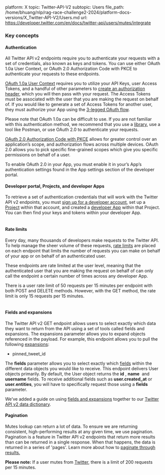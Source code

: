 platform: X
topic: Twitter-API-V2
subtopic: Users
file_path: /home/bhuang/nlp/rag-race-challenge2-2024/platform-docs-versions/X_Twitter-API-V2/Users.md
url: https://developer.twitter.com/en/docs/twitter-api/users/mutes/integrate


### Key concepts

#### Authentication

All Twitter API v2 endpoints require you to authenticate your requests with a set of credentials, also known as keys and tokens. You can use either OAuth 1.0a User Context, or OAuth 2.0 Authorization Code with PKCE to authenticate your requests to these endpoints. 

[OAuth 1.0a User Context](https://developer.twitter.com/en/docs/authentication/oauth-1-0a) requires you to utilize your API Keys, user Access Tokens, and a handful of other parameters to [create an authorization header](https://developer-staging.twitter.com/en/docs/authentication/oauth-1-0a/authorizing-a-request), which you will then pass with your request. The Access Tokens must be associated with the user that you are making the request on behalf of. If you would like to generate a set of Access Tokens for another user, they must authorize your App using the [3-legged OAuth flow](https://developer-staging.twitter.com/en/docs/authentication/oauth-1-0a/obtaining-user-access-tokens). 

Please note that OAuth 1.0a can be difficult to use. If you are not familiar with this authentication method, we recommend that you use a [library](https://developer.twitter.com/content/en/docs/twitter-api/tools-and-libraries), use a tool like Postman, or use OAuth 2.0 to authenticate your requests.

[OAuth 2.0 Authorization Code with PKCE](https://developer.twitter.com/en/docs/authentication/oauth-2-0/authorization-code) allows for greater control over an application’s scope, and authorization flows across multiple devices. OAuth 2.0 allows you to pick specific fine-grained scopes which give you specific permissions on behalf of a user. 

To enable OAuth 2.0 in your App, you must enable it in your’s App’s authentication settings found in the App settings section of the developer portal.

#### Developer portal, Projects, and developer Apps

To retrieve a set of authentication credentials that will work with the Twitter API v2 endpoints, you must [sign up for a developer account](https://developer.twitter.com/en/portal/petition/essential/basic-info), set up a [Project](https://developer.twitter.com/en/docs/projects) within that account, and created a [developer App](https://developer.twitter.com/en/docs/apps) within that Project. You can then find your keys and tokens within your developer App.  
 

#### Rate limits

Every day, many thousands of developers make requests to the Twitter API. To help manage the sheer volume of these requests, [rate limits](https://developer.twitter.com/content/developer-twitter/en/docs/twitter-api/rate-limits) are placed on each endpoint that limits the number of requests you can make on behalf of your app or on behalf of an authenticated user. 

These endpoints are rate limited at the user level, meaning that the authenticated user that you are making the request on behalf of can only call the endpoint a certain number of times across any developer App.

There is a user rate limit of 50 requests per 15 minutes per endpoint with both POST and DELETE methods. However, with the GET method, the rate limit is only 15 requests per 15 minutes.  
 

#### Fields and expansions

The Twitter API v2 GET endpoint allows users to select exactly which data they want to return from the API using a set of tools called fields and expansions. The expansions parameter allows you to expand objects referenced in the payload. For example, this endpoint allows you to pull the following [expansions](https://developer.twitter.com/en/docs/twitter-api/expansions):

* pinned\_tweet\_id

  
The **fields** parameter allows you to select exactly which [fields](https://developer.twitter.com/en/docs/twitter-api/fields) within the different data objects you would like to receive. This endpoint delivers User objects primarily. By default, the User object returns the **id** , **name**  and **username** fields. To receive additional fields such as **user.created\_at** or **user.entities**, you will have to specifically request those using a **fields** parameter. 

We’ve added a guide on using [fields and expansions](https://developer.twitter.com/en/docs/twitter-api/data-dictionary/using-fields-and-expansions) together to our [Twitter API v2 data dictionary](https://developer.twitter.com/en/docs/twitter-api/data-dictionary/introduction).

#### Pagination

Mutes lookup can return a lot of data. To ensure we are returning consistent, high-performing results at any given time, we use pagination. Pagination is a feature in Twitter API v2 endpoints that return more results than can be returned in a single response. When that happens, the data is returned in a series of 'pages'. Learn more about how to [paginate through results.](https://developer.twitter.com/en/docs/twitter-api/users/mutes/content/developer-twitter/en/docs/twitter-api/pagination)

**Please note:** If a user mutes from [Twitter](https://twitter.com/), there is a limit of 200 requests per 15 minutes.